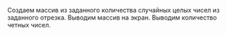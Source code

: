 Создаем массив из заданного количества случайных целых чисел из заданного
отрезка. Выводим массив на экран. Выводим количество четных чисел.